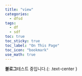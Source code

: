 ```yaml
---
title: "view"
categories:
  - dfsd
tags:
  - df
  - sdf
toc: true
toc_sticky: true
toc_label: "On This Page"
toc_icon: "bookmark"
use_math: true
---
```

**블로그**테스트 중입니다.{: .text-center }
